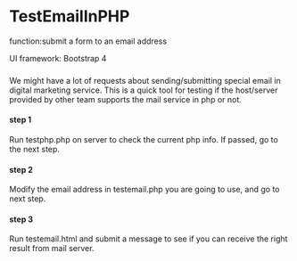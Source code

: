 # TestEmailInPHP
function:submit a form to an email address

UI framework: Bootstrap 4 

###
We might have a lot of requests about sending/submitting special email in digital marketing service.
This is a quick tool for testing if the host/server provided by other team supports the mail service in php or not.

#### step 1
Run testphp.php on server to check the current php info. If passed, go to the next step.

#### step 2
Modify the email address in testemail.php you are going to use, and go to next step.

#### step 3
Run testemail.html and submit a message to see if you can receive the right result from mail server.


